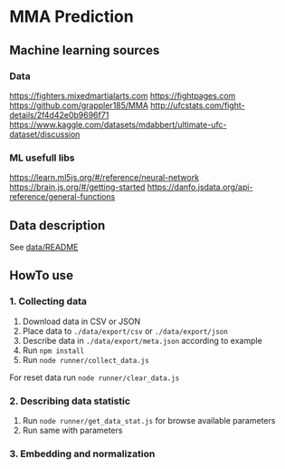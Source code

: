 # MMA Prediction

## Machine learning sources

### Data

https://fighters.mixedmartialarts.com
https://fightpages.com
https://github.com/grappler185/MMA
http://ufcstats.com/fight-details/2f4d42e0b9696f71
https://www.kaggle.com/datasets/mdabbert/ultimate-ufc-dataset/discussion

### ML usefull libs

https://learn.ml5js.org/#/reference/neural-network
https://brain.js.org/#/getting-started
https://danfo.jsdata.org/api-reference/general-functions

## Data description

See [data/README](data/README.md)

## HowTo use

### 1. Collecting data

1. Download data in CSV or JSON
2. Place data to `./data/export/csv` or `./data/export/json`
3. Describe data in `./data/export/meta.json` according to example
4. Run `npm install`
5. Run `node runner/collect_data.js`

For reset data run `node runner/clear_data.js`

### 2. Describing data statistic

1. Run `node runner/get_data_stat.js` for browse available parameters
2. Run same with parameters

### 3. Embedding and normalization

